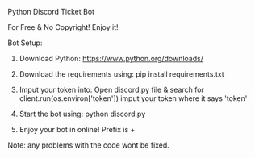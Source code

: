 Python Discord Ticket Bot

For Free & No Copyright! Enjoy it!



Bot Setup:

1) Download Python: 
https://www.python.org/downloads/

2) Download the requirements using: 
pip install requirements.txt

3) Imput your token into: Open discord.py file & search for client.run(os.environ['token'])
imput your token where it says 'token'

4) Start the bot using:
python discord.py

5) Enjoy your bot in online! Prefix is +



Note: any problems with the code wont be fixed.

